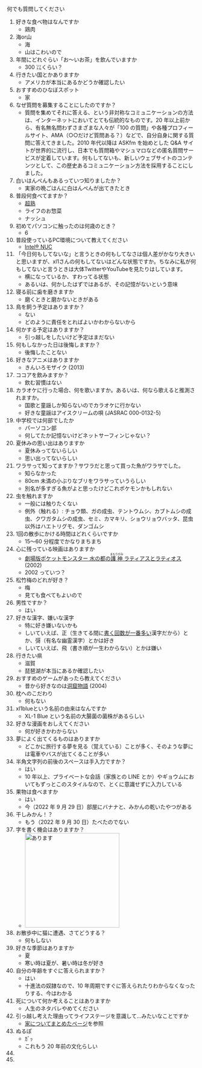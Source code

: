 何でも質問してください

1. 好きな食べ物はなんですか
    - 鶏肉
2. 海or山
    - 海
    - 山はこわいので
3. 年間にどれぐらい「お〜いお茶」を飲んでいますか
    - 300 ㍑くらい？
4. 行きたい国とかありますか
    - アメリカが本当にあるかどうか確認したい
5. おすすめのひなぼスポット
    - 家
6. なぜ質問を募集することにしたのですか？
    - 質問を集めてそれに答える、という非対称なコミュニケーションの方法は、インターネットにおいてとても伝統的なものです。20 年以上前から、有名無名問わずさまざまな人々が「100 の質問」や各種プロフィールサイト、AMA（○○だけど質問ある？）などで、自分自身に関する質問に答えてきました。2010 年代以降は ASKfm を始めとした Q&A サイトが世界的に流行し、日本でも質問箱やマシュマロなどの匿名質問サービスが定着しています。何もしてないも、新しいウェブサイトのコンテンツとして、この歴史あるコミュニケーション方法を採用することにしました。
7. 白いはんぺんもあるっていつ知りましたか？
    - 実家の晩ごはんに白はんぺんが出てきたとき
8. 普段何食べてますか？
    - [超熟](https://www.pasconet.co.jp/products/9/)
    - ライフのお惣菜
    - ナッシュ
9. 初めてパソコンに触ったのは何歳のとき？
    - 6
10. 普段使っているPC環境について教えてください
    - [Intel® NUC](https://www.intel.co.jp/content/www/jp/ja/products/details/nuc.html)
11. 「今日何もしてないな」と言うときの何もしてなさは個人差がかなり大きいと思いますが、xl1さんの何もしてないはどんな状態ですか。ちなみに私が何もしてないと言うときは大体TwitterやYouTubeを見たりはしています。
    - 横になっているか、すわってる状態
    - あるいは、何かしたはずではあるが、その記憶がないという意味
12. 寝る前に歯を磨きますか
    - 磨くときと磨かないときがある
13. 鳥を飼う予定はありますか？
    - ない
    - どのように責任をとればよいかわからないから
14. 何かする予定はありますか？
    - 引っ越しをしたいけど予定はまだない
15. 何もしなかった日は後悔しますか？
    - 後悔したことない
16. 好きなアニメはありますか
    - きんいろモザイク (2013)
17. ココアを飲みますか？
    - 飲む習慣はない
18. カラオケに行った場合、何を歌いますか。あるいは、何なら歌えると推測されますか。
    - 国歌と童謡しか知らないのでカラオケに行かない
    - 好きな童謡はアイスクリームの唄 (JASRAC 000-0132-5)
19. 中学校では何部でしたか
    - パーソコン部
    - 何してたか記憶ないけどネットサーフィンじゃない？
20. 夏休みの思い出はありますか
    - 夏休みってないらしい
    - 思い出ってないらしい
21. ワラサって知ってますか？サワラだと思って買った魚がワラサでした。
    - 知らなかった
    - 80cm 未満の小ぶりなブリをワラサっていうらしい
    - 別名が多すぎる魚がよと思ったけどこれポケモンかもしれない
22. 虫を触れますか
    - 一般には触りたくない
    - 例外（触れる）: チョウ類、ガの成虫、テントウムシ、カブトムシの成虫、クワガタムシの成虫、セミ、カマキリ、ショウリョウバッタ、昆虫以外はハエトリグモ、ダンゴムシ
23. 1回の散歩にかける時間はどれくらいですか
    - 15〜60 分程度でかなりまちまち
24. 心に残っている映画はありますか
    - [劇場版ポケットモンスター 水の都の<ruby>護神<rt>まもりがみ</rt></ruby> ラティアスとラティオス](https://www.amazon.co.jp/dp/B08QC7M5SB) (2002)
    - 2002 っていつ？
25. 松竹梅のどれが好き？
    - 梅
    - 見ても食べてもよいので
26. 男性ですか？
    - はい
27. 好きな漢字、嫌いな漢字
    - 特に好き嫌いないかも
    - しいていえば、正（生きてる間に[書く回数が一番多い](https://ja.wikipedia.org/wiki/%E7%94%BB%E7%B7%9A%E6%B3%95)漢字だから）とか、彁（有名な幽霊漢字）とかは好き
    - しいていえば、飛（書き順が一生わからない）とかは嫌い
28. 行きたい県
    - 滋賀
    - 琵琶湖が本当にあるか確認したい
29. おすすめのゲームがあったら教えてください
    - 昔から好きなのは[洞窟物語](https://studiopixel.jp/archives/index.html) (2004)
30. 枕へのこだわり
    - 何もない
31. xl1blueという名前の由来はなんですか
    - XL-1 Blue という名前の大腸菌の菌株があるらしい
32. 好きな漫画をおしえてください
    - 何が好きかわからない
33. 夢によく出てくるものはありますか
    - どこかに旅行する夢を見る（覚えている）ことが多く、そのような夢には電車やバスが出てくることが多い
34. 半角文字列の前後のスペースは手入力ですか？
    - はい
    - 10 年以上、プライベートな会話（家族との LINE とか）やギョウムにおいてもずっとこのスタイルなので、とくに意識せずに入力している
35. 果物は食べますか
    - はい
    - 今（2022 年 9 月 29 日）部屋にバナナと、みかんの乾いたやつがある
36. 干しみかん！？
    - もう（2022 年 9 月 30 日）たべたのでない
37. 字を書く機会はありますか？
    - <img alt="あります" src="https://img.xl1.dev/images/d5918e90-6eeb-4d32-929c-ad41864ca22c" width="250">
38. お散歩中に猫に遭遇、さてどうする？
    - 何もしない
39. 好きな季節はありますか
    - 夏
    - 寒い時は夏が、暑い時は冬が好き
40. 自分の年齢をすぐに答えられますか？
    - はい
    - 十進法の奴隷なので、10 年周期ですぐに答えられたりわからなくなったりする、今はわかる
41. 死について何か考えることはありますか
    - 人生のネタバレやめてください
42. 引っ越し考えた理由ってライフステージを意識して…みたいなことですか
    - [家についてまとめたページ](https://gist.github.com/xl1/116459c450b6b5e0370a86533971e4d2)を参照
43. ぬるぽ
    - ｶﾞｯ
    - これもう 20 年前の文化らしい
44. 
45. 
